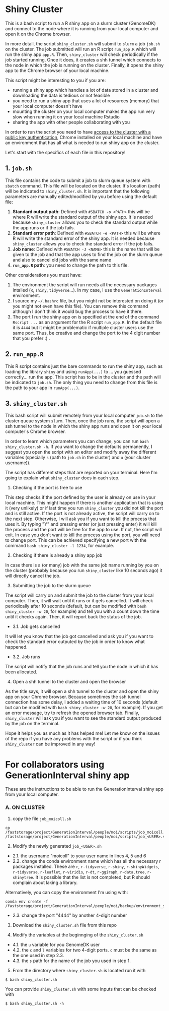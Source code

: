 # Shiny Cluster

This is a bash script to run a R shiny app on a slurm cluster (GenomeDK) and connect to the node where it is running from your local computer and open it on the Chrome browser. 

In more detail, the script `shiny_cluster.sh` will submit to `slurm` a job `job.sh` on the cluster. The job submitted will run an R script `run_app.R` which will run the shiny app `app.R`. Then, `shiny_cluster` will check periodically if the job started running. Once it does, it creates a shh tunnel which connects to the node in which the job is running on the cluster. Finally, it opens the shiny app to the Chrome browser of your local machine.

This script might be interesting to you if you are:
  - running a shiny app which handles a lot of data stored in a cluster and downloading the data is tedious or not feasible
  - you need to run a shiny app that uses a lot of resources (memory) that your local computer doesn't have
  - mounting the cluster on your local computer makes the app run very slow when running it on your local machine Rstudio
  - sharing the app with other people collaborating with you

In order to run the script you need to have [access to the cluster with a public key authentication](https://genome.au.dk/docs/getting-started/#public-key-authentication), Chrome installed on your local machine and have an environment that has all what is needed to run shiny app on the cluster.

Let's start with the specifics of each file in this repository!

## 1. `job.sh`

This file contains the code to submit a job to slurm queue system with `sbatch` command. This file will be located on the cluster. It's location (path) will be indicated to `shiny_cluster.sh`. It is important that the following parameters are manually edited/modified by you before using the default file:

  1. **Standard output path**: Defined with `#SBATCH -o <PATH>` this will be where R will write the standard output of the shiny app. It is needed because `shiny_cluster` allows you to check the standard output while the app runs or if the job fails.
  2. **Standard error path**: Defined with `#SBATCH -e <PATH>` this will be where R will write the standard error of the shiny app. It is needed because `shiny_cluster` allows you to check the standard error if the job fails.
  3. **Job name**: Defined with `#SBATCH -J <NAME>` this is the name that will be given to the job and that the app uses to find the job on the slurm queue and also to cancel old jobs with the same name
  4. **`run_app.R` path**: you need to change the path to this file.
  
Other considerations you must have:
  1. The environment the script will run needs all the necessary packages intalled (`R`, `shiny`, `tidyverse`...). In my case, I use the `GenerationInterval` environment.
  2. I source my `~/.bashrc` file, but you might not be interested on doing it (or you might not even have this file). You can remove this command although I don't think it would bug the process to have it there.
  3. The port I run the shiny app on is specified at the end of the command `Rscript ...` as an argument for the R script `run_app.R`. In the default file it is `4444` but it might be problematic if multiple cluster users use the same port. Thus, be creative and change the port to the 4 digit number that you prefer :) .
  
## 2. `run_app.R`

This R script contains just the bare commands to run the shiny app, such as loading the library `shiny` and using `runApp(...)` to ... you guessed correctly... run the app. This script has to be in the cluster and the path will be indicated to `job.sh`. The only thing you need to change from this file is the path to your app in `runApp(...)`.

## 3. `shiny_cluster.sh`

This bash script will submit remotely from your local computer `job.sh` to the cluster queue system `slurm`. Then, once the job runs, the script will open a ssh tunnel to the node in which the shiny app runs and open it on your local computer's Chrome browser. 

In order to learn which parameters you can change, you can run `bash shiny_cluster.sh -h`. If you want to change the defaults permanently, I suggest you open the script with an editor and modify away the different variables (specially `s` (path to `job.sh` in the cluster) and `u` (your cluster username)).

The script has different steps that are reported on your terminal. Here I'm going to explain what `shiny_cluster` does in each step.

  1. Checking if the port is free to use

This step checks if the port defined by the user is already on use in your local machine. This might happen if there is another application that is using it (very unlikely) or if last time you run `shiny_cluster` you did not kill the port and is still active. If the port is not already active, the script will carry on to the next step. Otherwise, I will ask you if you want to kill the process that uses it. By typing "Y" and pressing enter (or just pressing enter) it will kill the process and the port will be free for the app to use. If not, the script will exit. In case you don't want to kill the process using the port, you will need to change port. This can be achieved specifying a new port with the command `bash shiny_cluster -l 1234`, for example.

  2. Checking if there is already a shiny app job

In case there is a (or many) job with the same job name running by you on the cluster (probably because you run `shiny_cluster` like 10 seconds ago) it will directly cancel the job.

  3. Submitting the job to the slurm queue
  
The script will carry on and submit the job to the cluster from your local computer. Then, it will wait until it runs or it gets cancelled. It will check periodically after 10 seconds (default, but can be modified with `bash shiny_cluster -w 20`, for example) and tell you with a count down the time until it checks again. Then, it will report back the status of the job. 

  - 3.1. Job gets cancelled
  
It will let you know that the job got cancelled and ask you if you want to check the standard error outputed by the job in order to know what happened.

  - 3.2. Job runs
  
The script will notify that the job runs and tell you the node in which it has been allocated.

  4. Open a shh tunnel to the cluster and open the browser
  
As the title says, it will open a shh tunnel to the cluster and open the shiny app on your Chrome browser. Because sometimes the ssh tunnel connection has some delay, I added a waiting time of 10 seconds (default but can be modified with `bash shiny_cluster -w 20`, for example). If you get an error message, try to refresh the opened browser tab. Finally, `shiny_cluster` will ask you if you want to see the standard output produced by the job on the terminal.


Hope it helps you as much as it has helped me! Let me know on the issues of the repo if you have any problems with the script or if you think `shiny_cluster` can be improved in any way!


# For collaborators using GenerationInterval shiny app

These are the instructions to be able to run the GenerationInterval shiny app from your local computer.

### A. ON CLUSTER

1. copy the file `job_moicoll.sh` 

```
cp /faststorage/project/GenerationInterval/people/moi/scripts/job_moicoll.sh /faststorage/project/GenerationInterval/people/moi/scripts/job_<USER>.sh
```

2. Modify the newly generated `job_<USER>.sh`
  - 2.1. the username "moicoll" to your user name in lines 4, 5 and 6
  - 2.2. change the conda environment name which has all the necessary r packages installed. These are `r`, `r-tidyverse`, `r-shiny`, `r-shinyWidgets`, `r-tidyverse`, `r-leaflet`, `r-viridis`, `r-dt`, `r-ggiraph`, `r-data.tree`, `r-shinytree`. It is possible that the list is not completed, but R should complain about laking a library.
  
  Alternatively, you can copy the environment I'm using with:
  
  ```
  conda env create -f /faststorage/project/GenerationInterval/people/moi/backup/environment_shiny_cluster.yml
  ```
  
  - 2.3. change the port "4444" by another 4-digit number
  
3. Download the `shiny_cluster.sh` file from this repo

4. Modify the variables at the beginnging of the `shiny_cluster.sh`
  - 4.1. the `u` variable for you GenomeDK user 
  - 4.2. the `c` and `l` variables for two 4-digit ports. `c` must be the same as the one used in step 2.3.
  - 4.3. the `s` path for the name of the job you used in step 1.
  
5. From the directory where `shiny_cluster.sh` is located run it with 

```
$ bash shiny_cluster.sh
```

You can provide `shiny_cluster.sh` with some inputs that can be checked with 


```
$ bash shiny_cluster.sh -h
```
